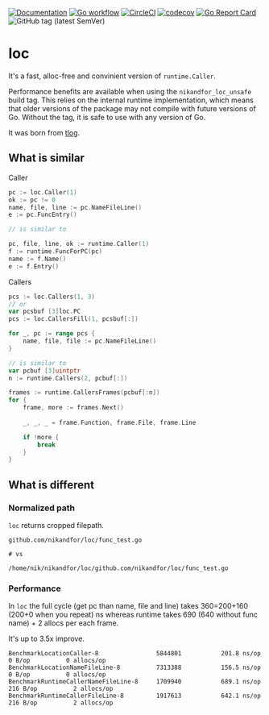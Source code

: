 [![Documentation](https://pkg.go.dev/badge/tlog.app/go/loc)](https://pkg.go.dev/tlog.app/go/loc?tab=doc)
[![Go workflow](https://github.com/tlog-dev/loc/actions/workflows/go.yml/badge.svg)](https://github.com/tlog-dev/loc/actions/workflows/go.yml)
[![CircleCI](https://circleci.com/gh/tlog-dev/loc.svg?style=svg)](https://circleci.com/gh/tlog-dev/loc)
[![codecov](https://codecov.io/gh/tlog-dev/loc/tags/latest/graph/badge.svg)](https://codecov.io/gh/tlog-dev/loc)
[![Go Report Card](https://goreportcard.com/badge/tlog.app/go/loc)](https://goreportcard.com/report/tlog.app/go/loc)
![GitHub tag (latest SemVer)](https://img.shields.io/github/v/tag/tlog-dev/loc?sort=semver)

# loc

It's a fast, alloc-free and convinient version of `runtime.Caller`.

Performance benefits are available when using the `nikandfor_loc_unsafe` build tag. This relies on the internal runtime implementation, which means that older versions of the package may not compile with future versions of Go. Without the tag, it is safe to use with any version of Go.

It was born from [tlog](https://tlog.app/go/tlog).

## What is similar

Caller

```go
pc := loc.Caller(1)
ok := pc != 0
name, file, line := pc.NameFileLine()
e := pc.FuncEntry()

// is similar to

pc, file, line, ok := runtime.Caller(1) 
f := runtime.FuncForPC(pc)
name := f.Name()
e := f.Entry()
```

Callers

```go
pcs := loc.Callers(1, 3)
// or
var pcsbuf [3]loc.PC
pcs := loc.CallersFill(1, pcsbuf[:])

for _, pc := range pcs {
    name, file, file := pc.NameFileLine()
}

// is similar to
var pcbuf [3]uintptr
n := runtime.Callers(2, pcbuf[:])

frames := runtime.CallersFrames(pcbuf[:n])
for {
    frame, more := frames.Next()
    
    _, _, _ = frame.Function, frame.File, frame.Line

    if !more {
        break
    }
}
```

## What is different

### Normalized path

`loc` returns cropped filepath.
```
github.com/nikandfor/loc/func_test.go

# vs

/home/nik/nikandfor/loc/github.com/nikandfor/loc/func_test.go
```

### Performance

In `loc` the full cycle (get pc than name, file and line) takes 360=200+160 (200+0 when you repeat) ns whereas runtime takes 690 (640 without func name) + 2 allocs per each frame.

It's up to 3.5x improve.

```
BenchmarkLocationCaller-8              	 5844801	       201.8 ns/op	       0 B/op	       0 allocs/op
BenchmarkLocationNameFileLine-8        	 7313388	       156.5 ns/op	       0 B/op	       0 allocs/op
BenchmarkRuntimeCallerNameFileLine-8   	 1709940	       689.1 ns/op	     216 B/op	       2 allocs/op
BenchmarkRuntimeCallerFileLine-8       	 1917613	       642.1 ns/op	     216 B/op	       2 allocs/op
```
